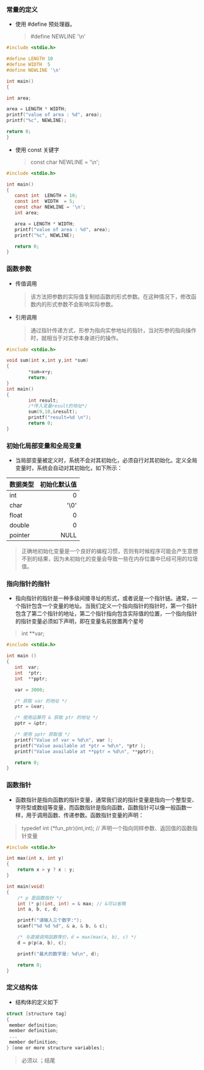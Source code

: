 ### 常量的定义

- 使用 #define 预处理器。
  > #define NEWLINE '\n'
```c
#include <stdio.h>

#define LENGTH 10   
#define WIDTH  5
#define NEWLINE '\n'

int main()
{

int area;  

area = LENGTH * WIDTH;
printf("value of area : %d", area);
printf("%c", NEWLINE);

return 0;
}

```

- 使用 const 关键字
  > const char NEWLINE = '\n';
```c
#include <stdio.h>

int main()
{
   const int  LENGTH = 10;
   const int  WIDTH  = 5;
   const char NEWLINE = '\n';
   int area;  

   area = LENGTH * WIDTH;
   printf("value of area : %d", area);
   printf("%c", NEWLINE);

   return 0;
}
```

### 函数参数

- 传值调用
  > 该方法把参数的实际值复制给函数的形式参数。在这种情况下，修改函数内的形式参数不会影响实际参数。

- 引用调用
  >通过指针传递方式，形参为指向实参地址的指针，当对形参的指向操作时，就相当于对实参本身进行的操作。

```c
#include <stdio.h>

void sum(int x,int y,int *sum)
{
        *sum=x+y;
        return;
}
int main()
{
        int result;
        /*传入变量result的地址*/
        sum(9,10,&result);
        printf("result=%d \n");
        return 0;
}

```

### 初始化局部变量和全局变量
- 当局部变量被定义时，系统不会对其初始化，必须自行对其初始化。定义全局变量时，系统会自动对其初始化，如下所示：

|数据类型 | 初始化默认值|
|------- |----------:  |
|int     | 0           |
|char    | '\0'        |
|float   | 0           |
|double  | 0           |
|pointer | NULL        |
>正确地初始化变量是一个良好的编程习惯，否则有时候程序可能会产生意想不到的结果，因为未初始化的变量会导致一些在内存位置中已经可用的垃圾值。



### 指向指针的指针
- 指向指针的指针是一种多级间接寻址的形式，或者说是一个指针链。通常，一个指针包含一个变量的地址。当我们定义一个指向指针的指针时，第一个指针包含了第二个指针的地址，第二个指针指向包含实际值的位置，一个指向指针的指针变量必须如下声明，即在变量名前放置两个星号

> int **var;

```c
#include <stdio.h>

int main ()
{
   int  var;
   int  *ptr;
   int  **pptr;

   var = 3000;

   /* 获取 var 的地址 */
   ptr = &var;

   /* 使用运算符 & 获取 ptr 的地址 */
   pptr = &ptr;

   /* 使用 pptr 获取值 */
   printf("Value of var = %d\n", var );
   printf("Value available at *ptr = %d\n", *ptr );
   printf("Value available at **pptr = %d\n", **pptr);

   return 0;
}
```

### 函数指针
- 函数指针是指向函数的指针变量，通常我们说的指针变量是指向一个整型变、字符型或数组等变量，而函数指针是指向函数，函数指针可以像一般函数一样，用于调用函数、传递参数。函数指针变量的声明：
>typedef int (*fun_ptr)(int,int); // 声明一个指向同样参数、返回值的函数指针变量


```c
#include <stdio.h>

int max(int x, int y)
{
    return x > y ? x : y;
}

int main(void)
{
    /* p 是函数指针 */
    int (* p)(int, int) = & max; // &可以省略
    int a, b, c, d;

    printf("请输入三个数字:");
    scanf("%d %d %d", & a, & b, & c);

    /* 与直接调用函数等价，d = max(max(a, b), c) */
    d = p(p(a, b), c);

    printf("最大的数字是: %d\n", d);

    return 0;
}
```

### 定义结构体
- 结构体的定义如下
```c
struct [structure tag]
{
 member definition;
 member definition;
 ...
 member definition;
} [one or more structure variables];
```
> 必须以 ；结尾
